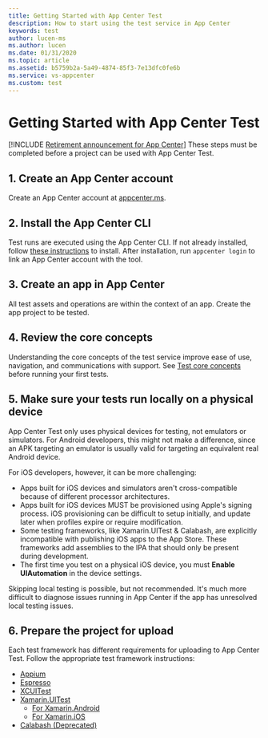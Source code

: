 ```yaml
---
title: Getting Started with App Center Test
description: How to start using the test service in App Center
keywords: test
author: lucen-ms
ms.author: lucen
ms.date: 01/31/2020
ms.topic: article
ms.assetid: b5759b2a-5a49-4874-85f3-7e13dfc0fe6b
ms.service: vs-appcenter
ms.custom: test
---
```


# Getting Started with App Center Test
[!INCLUDE [Retirement announcement for App Center](../includes/retirement.md)]
These steps must be completed before a project can be used with App Center Test.

## 1. Create an App Center account
Create an App Center account at [appcenter.ms](https://appcenter.ms).

## 2. Install the App Center CLI
Test runs are executed using the App Center CLI. If not already installed, follow [these instructions](~/cli/index.md) to install. After installation, run `appcenter login` to link an App Center account with the tool.

## 3. Create an app in App Center
All test assets and operations are within the context of an app. Create the app project to be tested.

## 4. Review the core concepts
Understanding the core concepts of the test service improve ease of use, navigation, and communications with support. See [Test core concepts](~/test-cloud/core-concepts.md) before running your first tests.

## 5. Make sure your tests run locally on a physical device
App Center Test only uses physical devices for testing, not emulators or simulators. For Android developers, this might not make a difference, since an APK targeting an emulator is usually valid for targeting an equivalent real Android device. 

For iOS developers, however, it can be more challenging:
- Apps built for iOS devices and simulators aren't cross-compatible because of different processor architectures.
- Apps built for iOS devices MUST be provisioned using Apple's signing process. iOS provisioning can be difficult to setup initially, and update later when profiles expire or require modification. 
- Some testing frameworks, like Xamarin.UITest & Calabash, are explicitly incompatible with publishing iOS apps to the App Store. These frameworks add assemblies to the IPA that should only be present during development.
- The first time you test on a physical iOS device, you must **Enable UIAutomation** in the device settings.

Skipping local testing is possible, but not recommended. It's much more difficult to diagnose issues running in App Center if the app has unresolved local testing issues. 

## 6. Prepare the project for upload
Each test framework has different requirements for uploading to App Center Test. Follow the appropriate test framework instructions:

- [Appium](~/test-cloud/frameworks/appium/index.md)
- [Espresso](~/test-cloud/frameworks/espresso/index.md)
- [XCUITest](~/test-cloud/frameworks/xcuitest/index.md)
- [Xamarin.UITest](~/test-cloud/frameworks/uitest/index.md)
    - [For Xamarin.Android](~/test-cloud/frameworks/uitest/android/index.md)
    - [For Xamarin.iOS](~/test-cloud/frameworks/uitest/ios/index.md)
- [Calabash (Deprecated)](~/test-cloud/frameworks/calabash/index.md)
